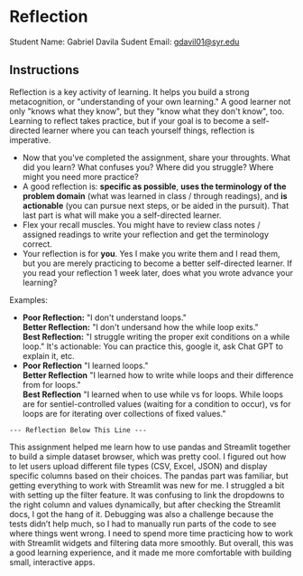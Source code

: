 # Reflection

Student Name:  Gabriel Davila
Sudent Email:  gdavil01@syr.edu

## Instructions

Reflection is a key activity of learning. It helps you build a strong metacognition, or "understanding of your own learning." A good learner not only "knows what they know", but they "know what they don't know", too. Learning to reflect takes practice, but if your goal is to become a self-directed learner where you can teach yourself things, reflection is imperative.

- Now that you've completed the assignment, share your throughts. What did you learn? What confuses you? Where did you struggle? Where might you need more practice?
- A good reflection is: **specific as possible**,  **uses the terminology of the problem domain** (what was learned in class / through readings), and **is actionable** (you can pursue next steps, or be aided in the pursuit). That last part is what will make you a self-directed learner.
- Flex your recall muscles. You might have to review class notes / assigned readings to write your reflection and get the terminology correct.
- Your reflection is for **you**. Yes I make you write them and I read them, but you are merely practicing to become a better self-directed learner. If you read your reflection 1 week later, does what you wrote advance your learning?

Examples:

- **Poor Reflection:**  "I don't understand loops."   
**Better Reflection:** "I don't undersand how the while loop exits."   
**Best Reflection:** "I struggle writing the proper exit conditions on a while loop." It's actionable: You can practice this, google it, ask Chat GPT to explain it, etc. 
-  **Poor Reflection** "I learned loops."   
**Better Reflection** "I learned how to write while loops and their difference from for loops."   
**Best Reflection** "I learned when to use while vs for loops. While loops are for sentiel-controlled values (waiting for a condition to occur), vs for loops are for iterating over collections of fixed values."

`--- Reflection Below This Line ---`

This assignment helped me learn how to use pandas and Streamlit together to build a simple dataset browser, which was pretty cool. I figured out how to let users upload different file types (CSV, Excel, JSON) and display specific columns based on their choices. The pandas part was familiar, but getting everything to work with Streamlit was new for me. I struggled a bit with setting up the filter feature. It was confusing to link the dropdowns to the right column and values dynamically, but after checking the Streamlit docs, I got the hang of it. Debugging was also a challenge because the tests didn’t help much, so I had to manually run parts of the code to see where things went wrong. I need to spend more time practicing how to work with Streamlit widgets and filtering data more smoothly. But overall, this was a good learning experience, and it made me more comfortable with building small, interactive apps.